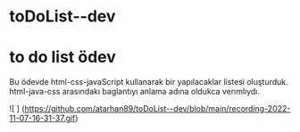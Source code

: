 # toDoList--dev
<h1> to do list ödev</h1>
Bu ödevde html-css-javaScript kullanarak bir yapılacaklar listesi oluşturduk.
html-java-css arasındakı baglantıyı anlama adına oldukca verımlıydı.

![ ] (https://github.com/atarhan89/toDoList--dev/blob/main/recording-2022-11-07-16-31-37.gif)
